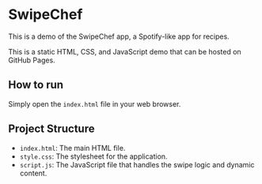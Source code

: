 # SwipeChef

This is a demo of the SwipeChef app, a Spotify-like app for recipes.

This is a static HTML, CSS, and JavaScript demo that can be hosted on GitHub Pages.

## How to run

Simply open the `index.html` file in your web browser.

## Project Structure

*   `index.html`: The main HTML file.
*   `style.css`: The stylesheet for the application.
*   `script.js`: The JavaScript file that handles the swipe logic and dynamic content.